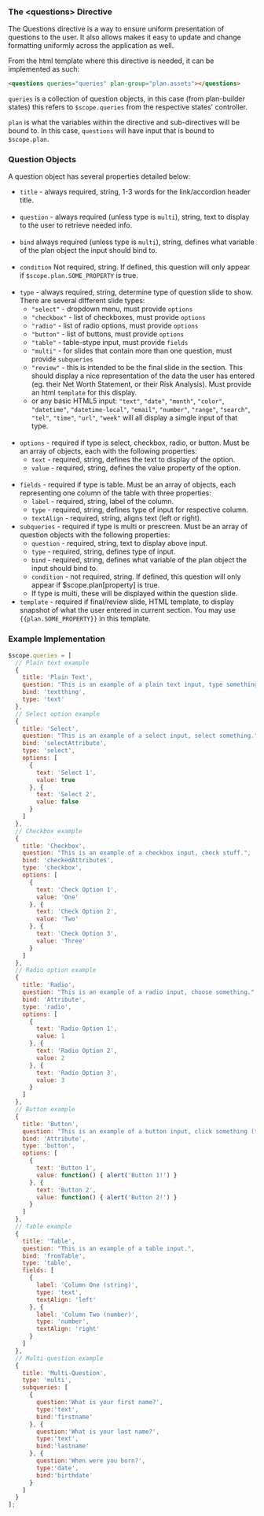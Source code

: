 ### The &lt;questions> Directive

The Questions directive is a way to ensure uniform presentation of questions to the user. It also allows makes it easy to update and change formatting uniformly across the application as well.

From the html template where this directive is needed, it can be implemented as such:

```html
<questions queries="queries" plan-group="plan.assets"></questions>
```

<code>queries</code> is a collection of question objects, in this case (from plan-builder states) this refers to <code>$scope.queries</code> from the respective states' controller.

<code>plan</code> is what the variables within the directive and sub-directives will be bound to. In this case, <code>questions</code> will have input that is bound to <code>$scope.plan</code>.


### Question Objects

A question object has several properties detailed below:
* <code>title</code> - always required, string, 1-3 words for the link/accordion header title.
<br><br>
* <code>question</code> - always required (unless type is <code>multi</code>), string, text to display to the user to retrieve needed info.
<br><br>
* <code>bind</code> always required (unless type is <code>multi</code>), string, defines what variable of the plan object the input should bind to.
<br><br>
* <code>condition</code> Not required, string. If defined, this question will only appear if <code>$scope.plan.SOME_PROPERTY</code> is true.
<br><br>
* <code>type</code> - always required, string, determine type of question slide to show. There are several different slide types:
  - <code>"select"</code> - dropdown menu, must provide <code>options</code>
  - <code>"checkbox"</code> - list of checkboxes, must provide <code>options</code>
  - <code>"radio"</code> - list of radio options, must provide <code>options</code>
  - <code>"button"</code> - list of buttons, must provide <code>options</code>
  - <code>"table"</code> - table-stype input, must provide <code>fields</code>
  - <code>"multi"</code> - for slides that contain more than one question, must provide <code>subqueries</code>
  - <code>"review"</code> - this is intended to be the final slide in the section. This should display a nice representation of the data the user has entered (eg. their Net Worth Statement, or their Risk Analysis). Must provide an html <code>template</code> for this display.
  - or any basic HTML5 input: <code>"text"</code>, <code>"date"</code>, <code>"month"</code>, <code>"color"</code>, <code>"datetime"</code>, <code>"datetime-local"</code>, <code>"email"</code>, <code>"number"</code>, <code>"range"</code>, <code>"search"</code>, <code>"tel"</code>, <code>"time"</code>, <code>"url"</code>, <code>"week"</code> will all display a simgle input of that type.
<br><br>
* <code>options</code> - required if type is select, checkbox, radio, or button. Must be an array of objects, each with the following properties:
  - <code>text</code> - required, string, defines the text to display of the option.
  - <code>value</code> - required, string, defines the value property of the option.
<br><br>
* <code>fields</code> - required if type is table. Must be an array of objects, each representing one column of the table with three properties:
  - <code>label</code> - required, string, label of the column.
  - <code>type</code> - required, string, defines type of input for respective column.
  - <code>textAlign</code> - required, string, aligns text (left or right).
* <code>subqueries</code> - required if type is multi or prescreen. Must be an array of question objects with the following properties:
  - <code>question</code> - required, string, text to display above input.
  - <code>type</code> - required, string, defines type of input.
  - <code>bind</code> - required, string, defines what variable of the plan object the input should bind to.
  - <code>condition</code> - not required, string. If defined, this question will only appear if $scope.plan[property] is true.
  - If type is multi, these will be displayed within the question slide.
* <code>template</code> - required if final/review slide, HTML template, to display snapshot of what the user entered in current section. You may use <code>{{plan.SOME_PROPERTY}}</code> in this template.


### Example Implementation

```javascript
$scope.queries = [
  // Plain text example
  {
    title: 'Plain Text',
    question: "This is an example of a plain text input, type something in.",
    bind: 'textthing',
    type: 'text'
  },
  // Select option example
  {
    title: 'Select',
    question: "This is an example of a select input, select something.",
    bind: 'selectAttribute',
    type: 'select',
    options: [
      {
        text: 'Select 1',
        value: true
      }, {
        text: 'Select 2',
        value: false
      }
    ]
  },
  // Checkbox example
  {
    title: 'Checkbox',
    question: "This is an example of a checkbox input, check stuff.",
    bind: 'checkedAttributes',
    type: 'checkbox',
    options: [
      {
        text: 'Check Option 1',
        value: 'One'
      }, {
        text: 'Check Option 2',
        value: 'Two'
      }, {
        text: 'Check Option 3',
        value: 'Three'
      }
    ]
  },
  // Radio option example
  {
    title: 'Radio',
    question: "This is an example of a radio input, choose something.",
    bind: 'Attribute',
    type: 'radio',
    options: [
      {
        text: 'Radio Option 1',
        value: 1
      }, {
        text: 'Radio Option 2',
        value: 2
      }, {
        text: 'Radio Option 3',
        value: 3
      }
    ]
  },
  // Button example
  {
    title: 'Button',
    question: "This is an example of a button input, click something (the buttons don't do anything yet).",
    bind: 'Attribute',
    type: 'button',
    options: [
      {
        text: 'Button 1',
        value: function() { alert('Button 1!') }
      }, {
        text: 'Button 2',
        value: function() { alert('Button 2!') }
      }
    ]
  },
  // Table example
  {
    title: 'Table',
    question: "This is an example of a table input.",
    bind: 'fromTable',
    type: 'table',
    fields: [
      {
        label: 'Column One (string)',
        type: 'text',
        textAlign: 'left'
      }, {
        label: 'Column Two (number)',
        type: 'number',
        textAlign: 'right'
      }
    ]
  },
  // Multi-question example
  {
    title: 'Multi-Question',
    type: 'multi',
    subqueries: [
      {
        question:'What is your first name?',
        type:'text',
        bind:'firstname'
      }, {
        question:'What is your last name?',
        type:'text',
        bind:'lastname'
      }, {
        question:'When were you born?',
        type:'date',
        bind:'birthdate'
      }
    ]
  }
];
```
